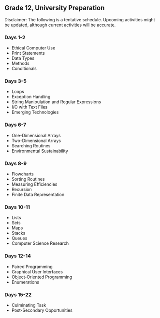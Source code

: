 ## Grade 12, University Preparation

Disclaimer: The following is a tentative schedule. Upcoming activities might be updated, although current activities will be accurate.

### Days 1-2

* Ethical Computer Use
* Print Statements
* Data Types
* Methods
* Conditionals

### Days 3-5

* Loops
* Exception Handling
* String Manipulation and Regular Expressions
* I/O with Text Files
* Emerging Technologies

### Days 6-7

* One-Dimensional Arrays
* Two-Dimensional Arrays
* Searching Routines
* Environmental Sustainability

### Days 8-9

* Flowcharts
* Sorting Routines
* Measuring Efficiencies
* Recursion
* Finite Data Representation

### Days 10-11

* Lists
* Sets
* Maps
* Stacks
* Queues
* Computer Science Research

### Days 12-14

* Paired Programming
* Graphical User Interfaces
* Object-Oriented Programming
* Enumerations

### Days 15-22

* Culminating Task
* Post-Secondary Opportunities
